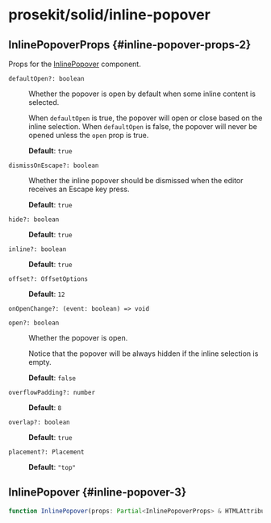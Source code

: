 # prosekit/solid/inline-popover

## InlinePopoverProps {#inline-popover-props-2}

Props for the [InlinePopover](inline-popover.md#inline-popover-3) component.

<dl>

<dt>

`defaultOpen?: boolean`

</dt>

<dd>

Whether the popover is open by default when some inline content is
selected.

When `defaultOpen` is true, the popover will open or close based on the
inline selection. When `defaultOpen` is false, the popover will never be
opened unless the `open` prop is true.

**Default**: `true`

</dd>

<dt>

`dismissOnEscape?: boolean`

</dt>

<dd>

Whether the inline popover should be dismissed when the editor receives an
Escape key press.

**Default**: `true`

</dd>

<dt>

`hide?: boolean`

</dt>

<dd>

**Default**: `true`

</dd>

<dt>

`inline?: boolean`

</dt>

<dd>

**Default**: `true`

</dd>

<dt>

`offset?: OffsetOptions`

</dt>

<dd>

**Default**: `12`

</dd>

<dt>

`onOpenChange?: (event: boolean) => void`

</dt>

<dd>

</dd>

<dt>

`open?: boolean`

</dt>

<dd>

Whether the popover is open.

Notice that the popover will be always hidden if the inline selection is
empty.

**Default**: `false`

</dd>

<dt>

`overflowPadding?: number`

</dt>

<dd>

**Default**: `8`

</dd>

<dt>

`overlap?: boolean`

</dt>

<dd>

**Default**: `true`

</dd>

<dt>

`placement?: Placement`

</dt>

<dd>

**Default**: `"top"`

</dd>

</dl>

## InlinePopover {#inline-popover-3}

```ts
function InlinePopover(props: Partial<InlinePopoverProps> & HTMLAttributes<InlinePopover>): Element
```

